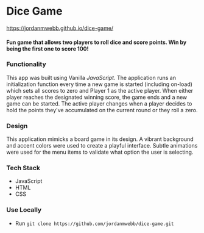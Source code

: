 Dice Game
======

https://jordanmwebb.github.io/dice-game/

#### Fun game that allows two players to roll dice and score points. Win by being the first one to score 100!

### Functionality
This app was built using Vanilla *JavaScript*. The application runs an initialization function every time a new game is started (including on-load) which sets all scores to zero and Player 1 as the active player. When either player reaches the designated winning score, the game ends and a new game can be started. The active player changes when a player decides to hold the points they've accumulated on the current round or they roll a zero.

### Design
This application mimicks a board game in its design. A vibrant background and accent colors were used to create a playful interface. Subtle animations were used for the menu items to validate what option the user is selecting.

### Tech Stack
* JavaScript
* HTML
* CSS

### Use Locally
* Run `git clone https://github.com/jordanmwebb/dice-game.git`